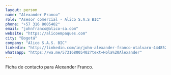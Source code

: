 ```yaml
---
layout: person
name: "Alexander Franco"
role: "Asesor comercial - Alico S.A.S BIC"
phone: "+57 316 8005402"
email: "johnfranco@alico-sa.com"
website: "https://alicoempaques.com"
city: "Bogotá"
company: "Alico S.A.S. BIC"
linkedin: "http://linkedin.com/in/john-alexander-franco-otalvaro-444852270"
whatsapp: "https://wa.me/573168005402?text=Hola%20Alexander"
---
```


Ficha de contacto para Alexander Franco.